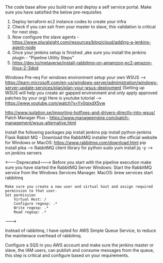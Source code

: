 The code base allow you build run and deploy a self service portal.
Make sure you have satisfied the below pre-requisites
1. Deploy terraform ec2 instance codes to create your infra
2. Check if you can ssh from your master to slave, this validation is critical for next step.
3. Now configure the slave agents - https://www.pluralsight.com/resources/blog/cloud/adding-a-jenkins-agent-node
4. Once your jenkins setup is finished ,ake sure you install the jenkins plugin - "Pipeline Utility Steps"
5. https://dev.to/metaverse/install-rabbitmq-on-amamzon-ec2-amazon-linux-2-3dpd

Windows Pre-req
For windows environment setup your own WSUS --> https://learn.microsoft.com/en-us/windows-server/administration/windows-server-update-services/plan/plan-your-wsus-deployment
(Setting up WSUS will help you create air gapped environment and only apply approved patches by your org) Here is youtube tutorial --> https://www.youtube.com/watch?v=Yv0qjxdX5yw

http://www.isolation.se/importing-hotfixes-and-drivers-directly-into-wsus/
Patch Manager Plus - https://www.manageengine.com/patch-management/wsus-alternative.html


Install the following packages
pip install jenkins
pip install python-jenkins Flask
Rabbit MQ - Download the RabbitMQ installer from the official website for Windows or MacOS: https://www.rabbitmq.com/download.html
pip install pika --> RabbitMQ client library for python
sudo yum install jq -y --> on jenkins servers



<---Deprecated--->
Before you start with the pipeline execution make sure you have started the RabbitMQ Server
    Windows: Start the RabbitMQ service from the Windows Services Manager.
    MacOS: brew services start rabbitmq

    Make sure you create a new user and virtual host and assign required permission to that user.
    Set permission
        Virtual Host: /
        Configure regexp: .*
        Write regexp: .*
        Read regexp: .*
--->

Instead of rabbitmq, I have opted for AWS Simple Queue Service, to reduce the maintenace overhead of rabbitmq.

Configure a SQS in you AWS account and make sure the jenkins master or slave, the IAM users, can publish and consume messages from the queue, this step is critical and configure based on your requirements.

